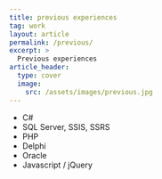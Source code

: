 ```yaml
---
title: previous experiences
tag: work
layout: article
permalink: /previous/
excerpt: >
  Previous experiences
article_header:
  type: cover
  image:
    src: /assets/images/previous.jpg
---
```


- C#
- SQL Server, SSIS, SSRS
- PHP
- Delphi
- Oracle
- Javascript / jQuery